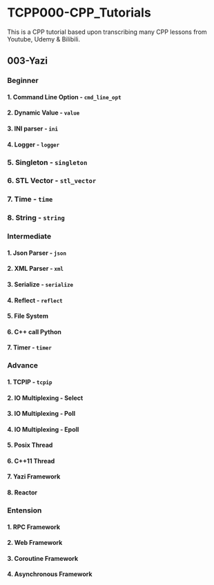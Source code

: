 # TCPP000-CPP_Tutorials
This is a CPP tutorial based upon transcribing many CPP lessons from Youtube, Udemy & Bilibili.

## 003-Yazi

### Beginner
#### 1. Command Line Option - `cmd_line_opt`
#### 2. Dynamic Value - `value`
#### 3. INI parser - `ini`
#### 4. Logger - `logger`
### 5. Singleton - `singleton`
### 6. STL Vector - `stl_vector`
### 7. Time - `time`
### 8. String - `string`



### Intermediate
#### 1. Json Parser - `json`
#### 2. XML Parser - `xml`
#### 3. Serialize - `serialize`
#### 4. Reflect - `reflect`
#### 5. File System
#### 6. C++ call Python
#### 7. Timer - `timer`



### Advance
#### 1. TCPIP - `tcpip`
#### 2. IO Multiplexing - Select
#### 3. IO Multiplexing - Poll
#### 4. IO Multiplexing - Epoll
#### 5. Posix Thread
#### 6. C++11 Thread
#### 7. Yazi Framework
#### 8. Reactor


### Entension
#### 1. RPC Framework
#### 2. Web Framework
#### 3. Coroutine Framework
#### 4. Asynchronous Framework

